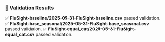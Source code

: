 ### 🧪 Validation Results
✅ **FluSight-baseline/2025-05-31-FluSight-baseline.csv** passed validation.
✅ **FluSight-base_seasonal/2025-05-31-FluSight-base_seasonal.csv** passed validation.
✅ **FluSight-equal_cat/2025-05-31-FluSight-equal_cat.csv** passed validation.
